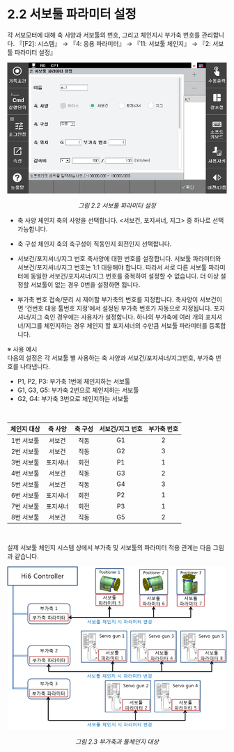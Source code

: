 ﻿# 2.2 서보툴 파라미터 설정


각 서보모터에 대해 축 사양과 서보툴의 번호, 그리고 체인지시 부가축 번호를 관리합니다. 
『[F2]: 시스템』 → 『4: 응용 파라미터』 → 『11: 서보툴 체인지』 → 『2: 서보툴 파라미터 설정』

<p align="center">
 <img src="../_assets/fig2_2.png"></img>
 <em><p align="center">그림 2.2 서보툴 파라미터 설정</p></em>
</p>


-	축 사양
체인지 축의 사양을 선택합니다. <서보건, 포지셔너, 지그> 중 하나로 선택 가능합니다.

-	축 구성 
체인지 축의 축구성이 직동인지 회전인지 선택합니다.

-	서보건/포지셔너/지그 번호 
축사양에 대한 번호를 설정합니다.
서보툴 파라미터와 서보건/포지셔너/지그 번호는 1:1 대응해야 합니다. 따라서 서로 다른 서보툴 파라미터에 동일한 서보건/포지셔너/지그 번호를 중복하여 설정할 수 없습니다.
더 이상 설정할 서보툴이 없는 경우 0번을 설정하면 됩니다.

-	부가축 번호 
접속/분리 시 제어할 부가축의 번호를 지정합니다. 축사양이 서보건이면 ‘건번호 대응 툴번호 지정’에서 설정된 부가축 번호가 자동으로 지정됩니다. 포지셔너/지그 축인 경우에는 사용자가 설정합니다. 하나의 부가축에 여러 개의 포지셔너/지그를 체인지하는 경우 체인지 할 포지셔너의 수만큼 서보툴 파라미터를 등록합니다.

※	사용 예시  
다음의 설정은 각 서보툴 별 사용하는 축 사양과 서보건/포지셔너/지그번호, 부가축 번호를 나타냅니다.
-	P1, P2, P3: 부가축 1번에 체인지하는 서보툴
-	G1, G3, G5: 부가축 2번으로 체인지하는 서보툴
-	G2, G4: 부가축 3번으로 체인지하는 서보툴


<br>


|체인지 대상|축 사양|축 구성|서보건/지그 번호|부가축 번호|
| :---: | :---: | :---: |:---: |:---:|
|1번 서보툴|서보건|직동|G1|2|
|2번 서보툴|서보건|직동|G2|3|
|3번 서보툴|포지셔너|회전|P1|1|
|4번 서보툴|서보건|직동|G3|2|
|5번 서보툴|서보건|직동|G4|3|
|6번 서보툴|포지셔너|회전|P2|1|
|7번 서보툴|포지셔너|회전|P3|1|
|8번 서보툴|서보건|직동|G5|2|

<br>

실제 서보툴 체인지 시스템 상에서 부가축 및 서보툴의 파라미터 적용 관계는 다음 그림과 같습니다.


<p align="center">
 <img src="../_assets/fig2_3.png"></img>
 <em><p align="center">그림 2.3 부가축과 툴체인지 대상</p></em>
</p>
